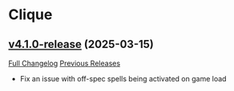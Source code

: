 # Clique

## [v4.1.0-release](https://github.com/jnwhiteh/Clique/tree/v4.1.0-release) (2025-03-15)
[Full Changelog](https://github.com/jnwhiteh/Clique/compare/v4.0.37-release...v4.1.0-release) [Previous Releases](https://github.com/jnwhiteh/Clique/releases)

- Fix an issue with off-spec spells being activated on game load  
